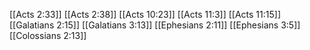 [[Acts 2:33]]
[[Acts 2:38]]
[[Acts 10:23]]
[[Acts 11:3]]
[[Acts 11:15]]
[[Galatians 2:15]]
[[Galatians 3:13]]
[[Ephesians 2:11]]
[[Ephesians 3:5]]
[[Colossians 2:13]]

